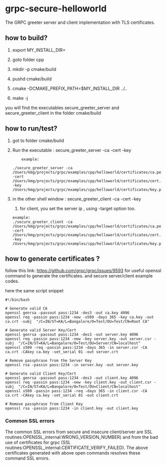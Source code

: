 # grpc-secure-helloworld

The GRPC greeter server and client implementation with TLS certificates.

## how to build?

1. export MY_INSTALL_DIR=<path where GRPC is installed> 

1. goto folder cpp

1. mkdir -p cmake/build

1. pushd cmake/build

1. cmake -DCMAKE_PREFIX_PATH=$MY_INSTALL_DIR ../..

1. make -j

you will find the executables secure_greeter_server and secure_greeter_client in the folder cmake/build


## how to run/test?

1. got to folder cmake/build

1. Run the executable : secure_greeter_server -ca <CA file path> -cert <Certificate path> -key <key file>

    ```
        example:
        
    ./secure_greeter_server -ca /Users/kmg/projects/grpc/examples/cpp/helloworld/certificates/ca.pem -cert /Users/kmg/projects/grpc/examples/cpp/helloworld/certificates/cert.pem -key /Users/kmg/projects/grpc/examples/cpp/helloworld/certificates/key.pem
    ```

2. in the other shell window : secure_greeter_client -ca <CA file path> -cert <Certificate path> -key <key file>
    1. for client, you set the server ip , using -target option too.
    
    ```
   example:
   ./secure_greeter_client -ca /Users/kmg/projects/grpc/examples/cpp/helloworld/certificates/ca.pem -cert /Users/kmg/projects/grpc/examples/cpp/helloworld/certificates/cert.pem -key /Users/kmg/projects/grpc/examples/cpp/helloworld/certificates/key.pem

    ```

## how to generate certificates ?

follow this link: https://github.com/grpc/grpc/issues/9593 for useful openssl command to generate the certificates.
and secure server/client example codes.

here the same script snippet

```
#!/bin/bash

# Generate valid CA
openssl genrsa -passout pass:1234 -des3 -out ca.key 4096
openssl req -passin pass:1234 -new -x509 -days 365 -key ca.key -out ca.crt -subj  "/C=IN/ST=KA/L=Bangalore/O=Test/OU=Test/CN=Root CA"

# Generate valid Server Key/Cert
openssl genrsa -passout pass:1234 -des3 -out server.key 4096
openssl req -passin pass:1234 -new -key server.key -out server.csr -subj  "/C=IN/ST=KA/L=Bangalore/O=Test/OU=Server/CN=localhost"
openssl x509 -req -passin pass:1234 -days 365 -in server.csr -CA ca.crt -CAkey ca.key -set_serial 01 -out server.crt

# Remove passphrase from the Server Key
openssl rsa -passin pass:1234 -in server.key -out server.key

# Generate valid Client Key/Cert
openssl genrsa -passout pass:1234 -des3 -out client.key 4096
openssl req -passin pass:1234 -new -key client.key -out client.csr -subj  "/C=IN/ST=KA/L=Bangalore/O=Test/OU=Client/CN=localhost"
openssl x509 -passin pass:1234 -req -days 365 -in client.csr -CA ca.crt -CAkey ca.key -set_serial 01 -out client.crt

# Remove passphrase from Client Key
openssl rsa -passin pass:1234 -in client.key -out client.key

```
 
### Common SSL errors
The common  SSL errors  from  secure and insecure client/server are  SSL routines:OPENSSL_internal:WRONG_VERSION_NUMBER) and from the bad use of certificates for grpc (SSL routines:OPENSSL_internal:CERTIFICATE_VERIFY_FAILED).
The above certificates generated with above open commands resolves these command SSL errors. 
